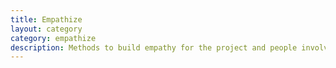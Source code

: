 ```yaml
---
title: Empathize
layout: category
category: empathize
description: Methods to build empathy for the project and people involved.
---
```


